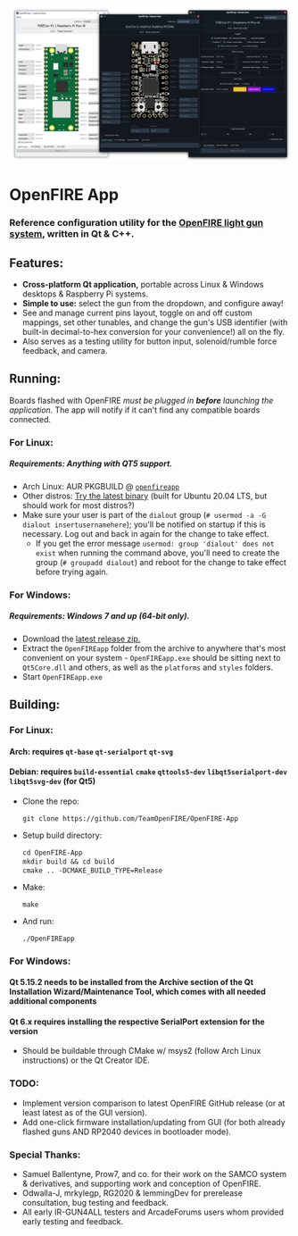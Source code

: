 ![screenies](OFA-screenies.png)
# OpenFIRE App
### Reference configuration utility for the [OpenFIRE light gun system](https://github.com/TeamOpenFIRE/OpenFIRE-Firmware), written in Qt & C++.

## Features:
 - **Cross-platform Qt application,** portable across Linux & Windows desktops & Raspberry Pi systems.
 - **Simple to use:** select the gun from the dropdown, and configure away!
 - See and manage current pins layout, toggle on and off custom mappings, set other tunables, and change the gun's USB identifier (with built-in decimal-to-hex conversion for your convenience!) all on the fly.
 - Also serves as a testing utility for button input, solenoid/rumble force feedback, and camera.

## Running:
Boards flashed with OpenFIRE *must be plugged in **before** launching the application.* The app will notify if it can't find any compatible boards connected.

### For Linux:
##### Requirements: Anything with QT5 support.
 - Arch Linux: AUR PKGBUILD @ [`openfireapp`](https://aur.archlinux.org/packages/openfireapp)
 - Other distros: [Try the latest binary](https://github.com/TeamOpenFIRE/OpenFIRE-App/releases/latest) (built for Ubuntu 20.04 LTS, but should work for most distros?)
 - Make sure your user is part of the `dialout` group (`# usermod -a -G dialout insertusernamehere`); you'll be notified on startup if this is necessary. Log out and back in again for the change to take effect.
   - If you get the error message `usermod: group 'dialout' does not exist` when running the command above, you'll need to create the group (`# groupadd dialout`) and reboot for the change to take effect before trying again.

### For Windows:
##### Requirements: Windows 7 and up (64-bit only).
 - Download the [latest release zip.](https://github.com/TeamOpenFIRE/OpenFIRE-App/releases/latest)
 - Extract the `OpenFIREapp` folder from the archive to anywhere that's most convenient on your system - `OpenFIREapp.exe` should be sitting next to `Qt5Core.dll` and others, as well as the `platforms` and `styles` folders.
 - Start `OpenFIREapp.exe`

## Building:
### For Linux:
#### Arch: requires `qt-base` `qt-serialport` `qt-svg`
#### Debian: requires `build-essential` `cmake` `qttools5-dev` `libqt5serialport-dev` `libqt5svg-dev` (for Qt5)
 - Clone the repo:
   ```
   git clone https://github.com/TeamOpenFIRE/OpenFIRE-App
   ```
 - Setup build directory:
   ```
   cd OpenFIRE-App
   mkdir build && cd build
   cmake .. -DCMAKE_BUILD_TYPE=Release
   ```
 - Make:
   ```
   make
   ```
 - And run:
   ```
   ./OpenFIREapp
   ```
### For Windows:
#### Qt 5.15.2 needs to be installed from the Archive section of the Qt Installation Wizard/Maintenance Tool, which comes with all needed additional components
#### Qt 6.x requires installing the respective SerialPort extension for the version
 - Should be buildable through CMake w/ msys2 (follow Arch Linux instructions) or the Qt Creator IDE.

### TODO:
 - Implement version comparison to latest OpenFIRE GitHub release (or at least latest as of the GUI version).
 - Add one-click firmware installation/updating from GUI (for both already flashed guns AND RP2040 devices in bootloader mode).

### Special Thanks:
 * Samuel Ballentyne, Prow7, and co. for their work on the SAMCO system & derivatives, and supporting work and conception of OpenFIRE.
 * Odwalla-J, mrkylegp, RG2020 & lemmingDev for prerelease consultation, bug testing and feedback.
 * All early IR-GUN4ALL testers and ArcadeForums users whom provided early testing and feedback.
